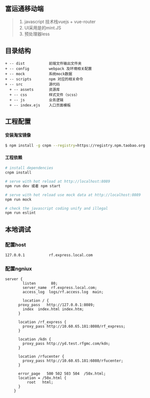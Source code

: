 ## 富运通移动端

> 1. javascript 技术栈vuejs + vue-router
> 2. UI采用是的mint.JS
> 3. 预处理器less

## 目录结构

```
+ -- dist           前端文件输出文件夹
+ -- config         webpack 及环境相关配置
+ -- mock           系统mock数据
+ -- scripts        npm 对应的相关命令
+ -- src            源代码
  + -- assets       资源库
  + -- css          样式文件（scss）
  + -- js           业务逻辑
  + -- index.ejs    入口页面模板

```

## 工程配置

#### 安装淘宝镜像
```bash
$ npm install -g cnpm --registry=https://registry.npm.taobao.org
```

#### 工程依赖

``` bash
# install dependencies
cnpm install

# serve with hot reload at http://localhost:8089
npm run dev 或者 npm start

# serve with hot reload use mock data at http://localhost:8089
npm run mock

# check the javascript coding unify and illegal
npm run eslint

```

## 本地调试

### 配置host
``` bash
127.0.0.1           rf.express.local.com
```

### 配置ngniux
``` code
server {
        listen       80;
        server_name  rf.express.local.com;
        access_log  logs/rf.access.log  main;

		location / {
      proxy_pass   http://127.0.0.1:8089;
        index  index.html index.htm;
      }
  
      location /rf_express {
        proxy_pass http://10.60.65.181:8080/rf_express;
      }
  
      location /kdn {
        proxy_pass http://yd.test.rfgmc.com/kdn;
      }
      
      location /rfucenter {
        proxy_pass http://10.60.65.181:6080/rfucenter;
      }

      error_page   500 502 503 504  /50x.html;
      location = /50x.html {
          root   html;
      }
    }
```

